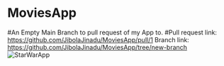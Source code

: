 # MoviesApp
#An Empty Main Branch to pull request of my App to.
#Pull request link: https://github.com/JibolaJinadu/MoviesApp/pull/1
Branch link: https://github.com/JibolaJinadu/MoviesApp/tree/new-branch
![StarWarApp](https://user-images.githubusercontent.com/115420097/233229976-ba05c8fd-95e5-436c-952a-f5deda9785ef.png)
